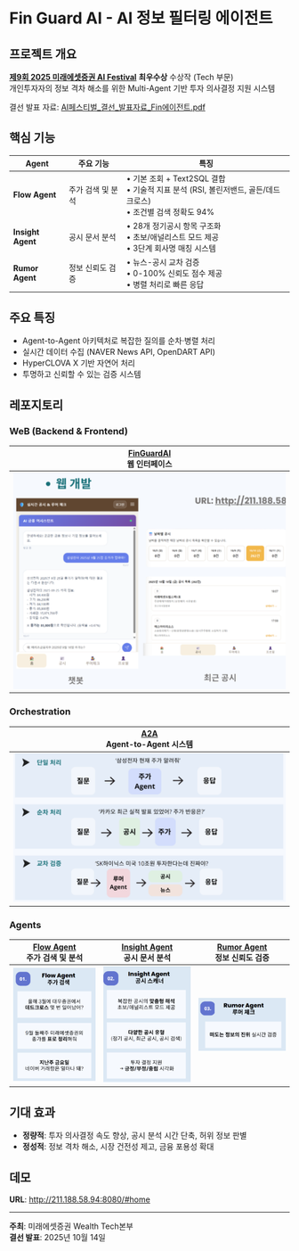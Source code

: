 # Fin Guard AI - AI 정보 필터링 에이전트

## 프로젝트 개요
[**제9회 2025 미래에셋증권 AI Festival**](https://miraeassetfesta.com/) **최우수상** 수상작 (Tech 부문)  
개인투자자의 정보 격차 해소를 위한 Multi-Agent 기반 투자 의사결정 지원 시스템  
  
결선 발표 자료: [AI페스티벌_결선_발표자료_Fin에이전트.pdf](./assets/presentation.pdf)

## 핵심 기능

| Agent | 주요 기능 | 특징 |
|-------|----------|------|
| **Flow Agent** | 주가 검색 및 분석 | • 기본 조회 + Text2SQL 결합<br>• 기술적 지표 분석 (RSI, 볼린저밴드, 골든/데드크로스)<br>• 조건별 검색 정확도 94% |
| **Insight Agent** | 공시 문서 분석 | • 28개 정기공시 항목 구조화<br>• 초보/애널리스트 모드 제공<br>• 3단계 회사명 매칭 시스템 |
| **Rumor Agent** | 정보 신뢰도 검증 | • 뉴스-공시 교차 검증<br>• 0-100% 신뢰도 점수 제공<br>• 병렬 처리로 빠른 응답 |

## 주요 특징
- Agent-to-Agent 아키텍처로 복잡한 질의를 순차·병렬 처리
- 실시간 데이터 수집 (NAVER News API, OpenDART API)
- HyperCLOVA X 기반 자연어 처리
- 투명하고 신뢰할 수 있는 검증 시스템

## 레포지토리

### WeB (Backend & Frontend)
| [**FinGuardAI**](https://github.com/AI-Festival-2025-Fin-Agent/FinGuardAI)<br>웹 인터페이스 |
|--------|
| ![FinGuardAI](./assets/FinGuard.png) |

### Orchestration
| [**A2A**](https://github.com/AI-Festival-2025-Fin-Agent/Multi-Agent)<br>Agent-to-Agent 시스템 |
|--------|
| ![A2A](./assets/Multi.png) |

### Agents
| [**Flow Agent**](https://github.com/AI-Festival-2025-Fin-Agent/Flow-Agent)<br>주가 검색 및 분석 | [**Insight Agent**](https://github.com/AI-Festival-2025-Fin-Agent/Insight-Agent)<br>공시 문서 분석 | [**Rumor Agent**](https://github.com/AI-Festival-2025-Fin-Agent/Rumor-Agent)<br>정보 신뢰도 검증 |
|--------|--------|--------|
| ![Flow Agent](./assets/Flow.png) | ![Insight Agent](./assets/Insight.png) | ![Rumor Agent](./assets/Rumor.png) |

## 기대 효과
- **정량적**: 투자 의사결정 속도 향상, 공시 분석 시간 단축, 허위 정보 판별
- **정성적**: 정보 격차 해소, 시장 건전성 제고, 금융 포용성 확대

## 데모
**URL**: http://211.188.58.94:8080/#home

---
**주최**: 미래에셋증권 Wealth Tech본부  
**결선 발표**: 2025년 10월 14일

